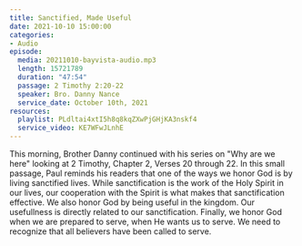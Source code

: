 ```yaml
---
title: Sanctified, Made Useful
date: 2021-10-10 15:00:00
categories:
- Audio
episode:
  media: 20211010-bayvista-audio.mp3
  length: 15721789
  duration: "47:54"
  passage: 2 Timothy 2:20-22
  speaker: Bro. Danny Nance
  service_date: October 10th, 2021
resources:
  playlist: PLdltai4xtI5h8q8kqZXwPjGHjKA3nskf4
  service_video: KE7WFwJLnhE
---
```

This morning, Brother Danny continued with his series on "Why are we here" looking at 2 Timothy, Chapter 2, Verses 20 through 22.  In this small passage, Paul reminds his readers that one of the ways we honor God is by living sanctified lives.  While sanctification is the work of the Holy Spirit in our lives, our cooperation with the Spirit is what makes that sanctification effective.  We also honor God by being useful in the kingdom.  Our usefullness is directly related to our sanctification.  Finally, we honor God when we are prepared to serve, when He wants us to serve.  We need to recognize that all believers have been called to serve.